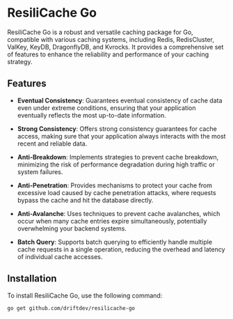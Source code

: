 # ResiliCache Go

ResiliCache Go is a robust and versatile caching package for Go, compatible with various caching systems, including Redis, RedisCluster, ValKey, KeyDB, DragonflyDB, and Kvrocks. 
It provides a comprehensive set of features to enhance the reliability and performance of your caching strategy.

## Features

- **Eventual Consistency**: Guarantees eventual consistency of cache data even under extreme conditions, ensuring that your application eventually reflects the most up-to-date information.

- **Strong Consistency**: Offers strong consistency guarantees for cache access, making sure that your application always interacts with the most recent and reliable data.

- **Anti-Breakdown**: Implements strategies to prevent cache breakdown, minimizing the risk of performance degradation during high traffic or system failures.

- **Anti-Penetration**: Provides mechanisms to protect your cache from excessive load caused by cache penetration attacks, where requests bypass the cache and hit the database directly.

- **Anti-Avalanche**: Uses techniques to prevent cache avalanches, which occur when many cache entries expire simultaneously, potentially overwhelming your backend systems.

- **Batch Query**: Supports batch querying to efficiently handle multiple cache requests in a single operation, reducing the overhead and latency of individual cache accesses.

## Installation

To install ResiliCache Go, use the following command:

```bash
go get github.com/driftdev/resilicache-go
```
